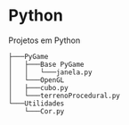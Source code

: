 # Python
Projetos em Python
```
├───PyGame
│   ├───Base PyGame
│   │	└───janela.py
│   └───OpenGL
│	├───cubo.py
│	└───terrenoProcedural.py
└───Utilidades
    └───Cor.py
```
